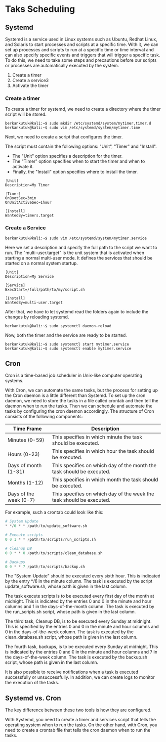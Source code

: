 # Taks Scheduling

## Systemd
Systemd is a service used in Linux systems such as Ubuntu, Redhat Linux, and Solaris to start processes and scripts at a specific time. With it, we can set up processes and scripts to run at a specific time or time interval and can also specify specific events and triggers that will trigger a specific task. To do this, we need to take some steps and precautions before our scripts or processes are automatically executed by the system.

1. Create a timer
2. Create a service3
3. Activate the timer

### Create a timer
To create a timer for systemd, we need to create a directory where the timer script will be stored.

```console
berkankutuk@kali:~$ sudo mkdir /etc/systemd/system/mytimer.timer.d
berkankutuk@kali:~$ sudo vim /etc/systemd/system/mytimer.time
```
Next, we need to create a script that configures the timer. 

The script must contain the following options: "Unit", "Timer" and "Install". 
* The "Unit" option specifies a description for the timer. 
* The "Timer" option specifies when to start the timer and when to activate it. 
* Finally, the "Install" option specifies where to install the timer.

```text
[Unit]
Description=My Timer

[Timer]
OnBootSec=3min
OnUnitActiveSec=1hour

[Install]
WantedBy=timers.target
```

### Create a Service
```console
berkankutuk@kali:~$ sudo vim /etc/systemd/system/mytimer.service
```

Here we set a description and specify the full path to the script we want to run. The "multi-user.target" is the unit system that is activated when starting a normal multi-user mode. It defines the services that should be started on a normal system startup.

```text
[Unit]
Description=My Service

[Service]
ExecStart=/full/path/to/my/script.sh

[Install]
WantedBy=multi-user.target
```

After that, we have to let systemd read the folders again to include the changes by reloading systemd.

```console
berkankutuk@kali:~$ sudo systemctl daemon-reload
```

Now, both the timer and the service are ready to be started.

```console	
berkankutuk@kali:~$ sudo systemctl start mytimer.service
berkankutuk@kali:~$ sudo systemctl enable mytimer.service
```

## Cron
Cron is a time-based job scheduler in Unix-like computer operating systems. 

With Cron, we can automate the same tasks, but the process for setting up the Cron daemon is a little different than Systemd. To set up the cron daemon, we need to store the tasks in a file called crontab and then tell the daemon when to run the tasks. Then we can schedule and automate the tasks by configuring the cron daemon accordingly. The structure of Cron consists of the following components:

| Time Frame             | Description                                                           |
|------------------------|-----------------------------------------------------------------------|
| Minutes (0-59)         | This specifies in which minute the task should be executed.           |
| Hours (0-23)           | This specifies in which hour the task should be executed.             |
| Days of month (1-31)   | This specifies on which day of the month the task should be executed. |
| Months (1-12)          | This specifies in which month the task should be executed.            |
| Days of the week (0-7) | This specifies on which day of the week the task should be executed.  |

For example, such a crontab could look like this:

```python	
# System Update
* */6 * * /path/to/update_software.sh

# Execute scripts
0 0 1 * * /path/to/scripts/run_scripts.sh

# Cleanup DB
0 0 * * 0 /path/to/scripts/clean_database.sh

# Backups
0 0 * * 7 /path/to/scripts/backup.sh
```
The "System Update" should be executed every sixth hour. This is indicated by the entry */6 in the minute column. The task is executed by the script update_software.sh, whose path is given in the last column.

The task execute scripts is to be executed every first day of the month at midnight. This is indicated by the entries 0 and 0 in the minute and hour columns and 1 in the days-of-the-month column. The task is executed by the run_scripts.sh script, whose path is given in the last column.

The third task, Cleanup DB, is to be executed every Sunday at midnight. This is specified by the entries 0 and 0 in the minute and hour columns and 0 in the days-of-the-week column. The task is executed by the clean_database.sh script, whose path is given in the last column.

The fourth task, backups, is to be executed every Sunday at midnight. This is indicated by the entries 0 and 0 in the minute and hour columns and 7 in the days-of-the-week column. The task is executed by the backup.sh script, whose path is given in the last column.

It is also possible to receive notifications when a task is executed successfully or unsuccessfully. In addition, we can create logs to monitor the execution of the tasks.

## Systemd vs. Cron
The key difference between these two tools is how they are configured. 

With Systemd, you need to create a timer and services script that tells the operating system when to run the tasks. On the other hand, with Cron, you need to create a crontab file that tells the cron daemon when to run the tasks.

